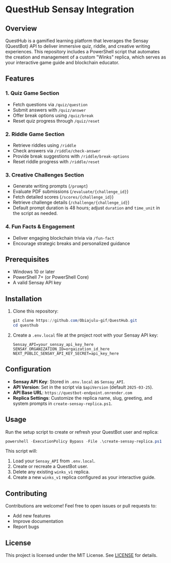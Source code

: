 # QuestHub Sensay Integration

## Overview
QuestHub is a gamified learning platform that leverages the Sensay (QuestBot) API to deliver immersive quiz, riddle, and creative writing experiences. This repository includes a PowerShell script that automates the creation and management of a custom "Winks" replica, which serves as your interactive game guide and blockchain educator.

## Features

### 1. Quiz Game Section
- Fetch questions via `/quiz/question`
- Submit answers with `/quiz/answer`
- Offer break options using `/quiz/break`
- Reset quiz progress through `/quiz/reset`

### 2. Riddle Game Section
- Retrieve riddles using `/riddle`
- Check answers via `/riddle/check-answer`
- Provide break suggestions with `/riddle/break-options`
- Reset riddle progress with `/riddle/reset`

### 3. Creative Challenges Section
- Generate writing prompts (`/prompt`)
- Evaluate PDF submissions (`/evaluate/{challenge_id}`)
- Fetch detailed scores (`/scores/{challenge_id}`)
- Retrieve challenge details (`/challenge/{challenge_id}`)
- Default prompt duration is 48 hours; adjust `duration` and `time_unit` in the script as needed.

### 4. Fun Facts & Engagement
- Deliver engaging blockchain trivia via `/fun-fact`
- Encourage strategic breaks and personalized guidance

## Prerequisites
- Windows 10 or later
- PowerShell 7+ (or PowerShell Core)
- A valid Sensay API key

## Installation
1. Clone this repository:
   ```powershell
   git clone https://github.com/Obiajulu-gif/QuestHub.git
   cd questhub
   ```
2. Create a `.env.local` file at the project root with your Sensay API key:
   ```text
   Sensay_API=your_sensay_api_key_here
   SENSAY_ORGANIZATION_ID=orgaization_id_here
   NEXT_PUBLIC_SENSAY_API_KEY_SECRET=api_key_here
   ```

## Configuration
- **Sensay API Key**: Stored in `.env.local` as `Sensay_API`.
- **API Version**: Set in the script via `$apiVersion` (default `2025-03-25`).
- **API Base URL**: `https://questbot-endpoint.onrender.com`
- **Replica Settings**: Customize the replica name, slug, greeting, and system prompts in `create-sensay-replica.ps1`.

## Usage
Run the setup script to create or refresh your QuestBot user and replica:
```powershell
powershell -ExecutionPolicy Bypass -File .\create-sensay-replica.ps1
```
This script will:
1. Load your `Sensay_API` from `.env.local`.
2. Create or recreate a QuestBot user.
3. Delete any existing `winks_v1` replica.
4. Create a new `winks_v1` replica configured as your interactive guide.

## Contributing
Contributions are welcome! Feel free to open issues or pull requests to:
- Add new features
- Improve documentation
- Report bugs

## License
This project is licensed under the MIT License. See [LICENSE](LICENSE) for details. 